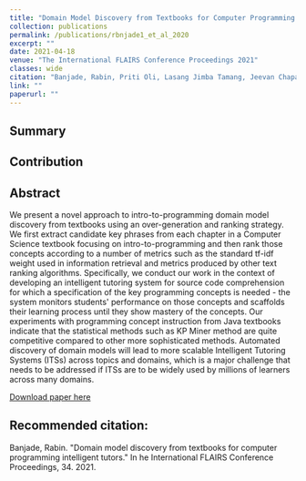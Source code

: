 ```yaml
---
title: "Domain Model Discovery from Textbooks for Computer Programming Intelligent Tutors"
collection: publications
permalink: /publications/rbnjade1_et_al_2020
excerpt: ""
date: 2021-04-18
venue: "The International FLAIRS Conference Proceedings 2021"
classes: wide
citation: "Banjade, Rabin, Priti Oli, Lasang Jimba Tamang, Jeevan Chapagain, and Vasile Rus. 'Domain Model Discovery from Textbooks for Computer Programming Intelligent Tutors.' "
link: ""
paperurl: ""
---
```


## Summary

## Contribution

## Abstract

We present a novel approach to intro-to-programming domain model discovery from textbooks using an over-generation and ranking strategy. We first extract candidate key phrases from each chapter in a Computer Science textbook focusing on intro-to-programming and then rank those concepts according to a number of metrics such as the standard tf-idf weight used in information retrieval and metrics produced by other text ranking algorithms. Specifically, we conduct our work in the context of developing an intelligent tutoring system for source code comprehension for which a specification of the key programming concepts is needed - the system monitors students' performance on those concepts and scaffolds their learning process until they show mastery of the concepts. Our experiments with programming concept instruction from Java textbooks indicate that the statistical methods such as KP Miner method are quite competitive compared to other more sophisticated methods. Automated discovery of domain models will lead to more scalable Intelligent Tutoring Systems (ITSs) across topics and domains, which is a major challenge that needs to be addressed if ITSs are to be widely used by millions of learners across many domains.

[Download paper here](https://par.nsf.gov/biblio/10290858)

## Recommended citation:

Banjade, Rabin. "Domain model discovery from textbooks for computer programming intelligent tutors." In he International FLAIRS Conference Proceedings, 34. 2021.

